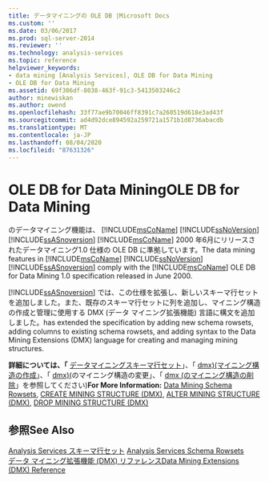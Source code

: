 ```yaml
---
title: データマイニングの OLE DB |Microsoft Docs
ms.custom: ''
ms.date: 03/06/2017
ms.prod: sql-server-2014
ms.reviewer: ''
ms.technology: analysis-services
ms.topic: reference
helpviewer_keywords:
- data mining [Analysis Services], OLE DB for Data Mining
- OLE DB for Data Mining
ms.assetid: 69f306df-8038-463f-91c3-5413503246c2
author: minewiskan
ms.author: owend
ms.openlocfilehash: 33f77ae9b70046ff8391c7a260519d618e3ad43f
ms.sourcegitcommit: ad4d92dce894592a259721a1571b1d8736abacdb
ms.translationtype: MT
ms.contentlocale: ja-JP
ms.lasthandoff: 08/04/2020
ms.locfileid: "87631326"
---
```

# <a name="ole-db-for-data-mining"></a><span data-ttu-id="9396a-102">OLE DB for Data Mining</span><span class="sxs-lookup"><span data-stu-id="9396a-102">OLE DB for Data Mining</span></span>
  <span data-ttu-id="9396a-103">のデータマイニング機能は、 [!INCLUDE[msCoName](../../includes/msconame-md.md)] [!INCLUDE[ssNoVersion](../../includes/ssnoversion-md.md)] [!INCLUDE[ssASnoversion](../../includes/ssasnoversion-md.md)] [!INCLUDE[msCoName](../../includes/msconame-md.md)] 2000 年6月にリリースされたデータマイニング1.0 仕様の OLE DB に準拠しています。</span><span class="sxs-lookup"><span data-stu-id="9396a-103">The data mining features in [!INCLUDE[msCoName](../../includes/msconame-md.md)] [!INCLUDE[ssNoVersion](../../includes/ssnoversion-md.md)] [!INCLUDE[ssASnoversion](../../includes/ssasnoversion-md.md)] comply with the [!INCLUDE[msCoName](../../includes/msconame-md.md)] OLE DB for Data Mining 1.0 specification released in June 2000.</span></span>  
  
 [!INCLUDE[ssASnoversion](../../includes/ssasnoversion-md.md)] <span data-ttu-id="9396a-104">では、この仕様を拡張し、新しいスキーマ行セットを追加しました。また、既存のスキーマ行セットに列を追加し、マイニング構造の作成と管理に使用する DMX (データ マイニング拡張機能) 言語に構文を追加しました。</span><span class="sxs-lookup"><span data-stu-id="9396a-104">has extended the specification by adding new schema rowsets, adding columns to existing schema rowsets, and adding syntax to the Data Mining Extensions (DMX) language for creating and managing mining structures.</span></span>  
  
 <span data-ttu-id="9396a-105">**詳細については、「** [データマイニングスキーマ行セット](../../relational-databases/native-client-ole-db-rowsets/rowsets.md)」、「 [dmx&#41;&#40;マイニング構造の作成](/sql/dmx/create-mining-structure-dmx)」、「 [dmx&#41;&#40;](/sql/dmx/alter-mining-structure-dmx)のマイニング構造の変更」、「 [dmx &#40;のマイニング構造の削除](/sql/dmx/drop-mining-structure-dmx)」を参照してください&#41;</span><span class="sxs-lookup"><span data-stu-id="9396a-105">**For More Information:** [Data Mining Schema Rowsets](../../relational-databases/native-client-ole-db-rowsets/rowsets.md), [CREATE MINING STRUCTURE &#40;DMX&#41;](/sql/dmx/create-mining-structure-dmx), [ALTER MINING STRUCTURE &#40;DMX&#41;](/sql/dmx/alter-mining-structure-dmx), [DROP MINING STRUCTURE &#40;DMX&#41;](/sql/dmx/drop-mining-structure-dmx)</span></span>  
  
## <a name="see-also"></a><span data-ttu-id="9396a-106">参照</span><span class="sxs-lookup"><span data-stu-id="9396a-106">See Also</span></span>  
 <span data-ttu-id="9396a-107">[Analysis Services スキーマ行セット](https://docs.microsoft.com/bi-reference/schema-rowsets/analysis-services-schema-rowsets) </span><span class="sxs-lookup"><span data-stu-id="9396a-107">[Analysis Services Schema Rowsets](https://docs.microsoft.com/bi-reference/schema-rowsets/analysis-services-schema-rowsets) </span></span>  
 [<span data-ttu-id="9396a-108">データ マイニング拡張機能 &#40;DMX&#41; リファレンス</span><span class="sxs-lookup"><span data-stu-id="9396a-108">Data Mining Extensions &#40;DMX&#41; Reference</span></span>](/sql/dmx/data-mining-extensions-dmx-reference)  
  
  

